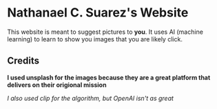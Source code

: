 # Nathanael C. Suarez's Website

This website is meant to suggest pictures to **you**.
It uses AI (machine learning) to learn to show you images that you are likely click.


## Credits

**I used unsplash for the images because they are a great platform that delivers on their origional mission**

*I also used clip for the algorithm, but OpenAI isn't as great*
